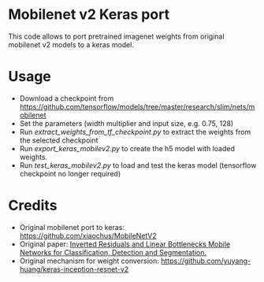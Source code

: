 # Mobilenet v2 Keras port
This code allows to port pretrained imagenet weights from original mobilenet v2 models to a keras model.

# Usage
- Download a checkpoint from https://github.com/tensorflow/models/tree/master/research/slim/nets/mobilenet
- Set the parameters (width multiplier and input size, e.g. 0.75, 128)
- Run *extract_weights_from_tf_checkpoint.py* to extract the weights from the selected checkpoint
- Run *export_keras_mobilev2.py* to create the h5 model with loaded weights.
- Run *test_keras_mobilev2.py* to load and test the keras model (tensorflow checkpoint no longer required)

# Credits
- Original mobilenet port to keras: https://github.com/xiaochus/MobileNetV2
- Original paper: [Inverted Residuals and Linear Bottlenecks Mobile Networks for Classification, Detection and Segmentation.](https://arxiv.org/abs/1801.04381)
- Original mechanism for weight conversion: https://github.com/yuyang-huang/keras-inception-resnet-v2
